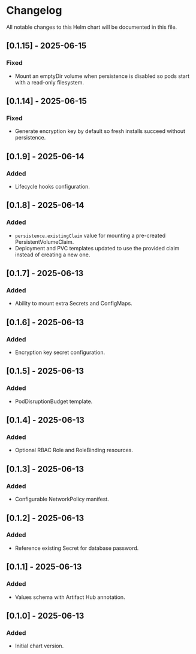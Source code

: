 # Changelog

All notable changes to this Helm chart will be documented in this file.

## [0.1.15] - 2025-06-15
### Fixed
- Mount an emptyDir volume when persistence is disabled so pods start with a read-only filesystem.

## [0.1.14] - 2025-06-15
### Fixed
- Generate encryption key by default so fresh installs succeed without persistence.

## [0.1.9] - 2025-06-14
### Added
- Lifecycle hooks configuration.

## [0.1.8] - 2025-06-14
### Added
- `persistence.existingClaim` value for mounting a pre-created PersistentVolumeClaim.
- Deployment and PVC templates updated to use the provided claim instead of creating a new one.

## [0.1.7] - 2025-06-13
### Added
- Ability to mount extra Secrets and ConfigMaps.

## [0.1.6] - 2025-06-13
### Added
- Encryption key secret configuration.

## [0.1.5] - 2025-06-13
### Added
- PodDisruptionBudget template.

## [0.1.4] - 2025-06-13
### Added
- Optional RBAC Role and RoleBinding resources.

## [0.1.3] - 2025-06-13
### Added
- Configurable NetworkPolicy manifest.

## [0.1.2] - 2025-06-13
### Added
- Reference existing Secret for database password.

## [0.1.1] - 2025-06-13
### Added
- Values schema with Artifact Hub annotation.

## [0.1.0] - 2025-06-13
### Added
- Initial chart version.
